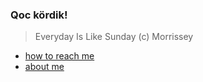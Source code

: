 ### Qoc kördik!
 > Everyday Is Like Sunday
 > (c) Morrissey

- [how to reach me](https://arpanetus.com/contact.html)
- [about me](https://arpanetus.com/contact.html)

